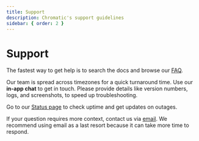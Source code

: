 ```yaml
---
title: Support
description: Chromatic's support guidelines
sidebar: { order: 2 }
---
```


# Support

The fastest way to get help is to search the docs and browse our [FAQ](/docs/FAQ).

Our team is spread across timezones for a quick turnaround time. Use our **in-app chat** to get in touch. Please provide details like version numbers, logs, and screenshots, to speed up troubleshooting.

Go to our [Status page](https://status.chromatic.com/) to check uptime and get updates on outages.

If your question requires more context, contact us via [email](mailto:support@chromatic.com). We recommend using email as a last resort because it can take more time to respond.
